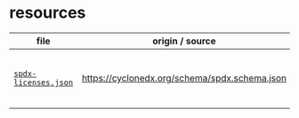 # resources

| file | origin / source | note |
| ---  | --- | --- |
| [`spdx-licenses.json`](spdx-licenses.json) | https://cyclonedx.org/schema/spdx.schema.json | just use the enum values |
